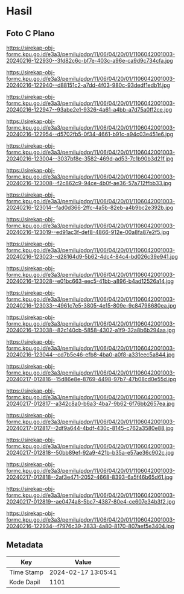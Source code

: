 # Hasil

## Foto C Plano

https://sirekap-obj-formc.kpu.go.id/e3a3/pemilu/pdpr/11/06/04/20/01/1106042001003-20240216-122930--3fd82c6c-bf7e-403c-a96e-ca9d9c734cfa.jpg

https://sirekap-obj-formc.kpu.go.id/e3a3/pemilu/pdpr/11/06/04/20/01/1106042001003-20240216-122940--d88151c2-a7dd-4f03-980c-93dedf1edb1f.jpg

https://sirekap-obj-formc.kpu.go.id/e3a3/pemilu/pdpr/11/06/04/20/01/1106042001003-20240216-122947--93abe2e1-9326-4a61-a4bb-a7d75a0ff2ce.jpg

https://sirekap-obj-formc.kpu.go.id/e3a3/pemilu/pdpr/11/06/04/20/01/1106042001003-20240216-122954--d5702fb5-0f34-4661-b91c-a94c03e451e6.jpg

https://sirekap-obj-formc.kpu.go.id/e3a3/pemilu/pdpr/11/06/04/20/01/1106042001003-20240216-123004--3037bf8e-3582-469d-ad53-7c1b90b3d21f.jpg

https://sirekap-obj-formc.kpu.go.id/e3a3/pemilu/pdpr/11/06/04/20/01/1106042001003-20240216-123008--f2c862c9-94ce-4b0f-ae36-57a712ffbb33.jpg

https://sirekap-obj-formc.kpu.go.id/e3a3/pemilu/pdpr/11/06/04/20/01/1106042001003-20240216-123014--fad0d366-2ffc-4a5b-82eb-a4b9bc2e392b.jpg

https://sirekap-obj-formc.kpu.go.id/e3a3/pemilu/pdpr/11/06/04/20/01/1106042001003-20240216-123019--ed91ac3f-def8-4866-912e-00a8fa87e2f5.jpg

https://sirekap-obj-formc.kpu.go.id/e3a3/pemilu/pdpr/11/06/04/20/01/1106042001003-20240216-123023--d28164d9-5b62-4dc4-84c4-bd026c39e941.jpg

https://sirekap-obj-formc.kpu.go.id/e3a3/pemilu/pdpr/11/06/04/20/01/1106042001003-20240216-123028--e01bc663-eec5-41bb-a896-b4ad12526a14.jpg

https://sirekap-obj-formc.kpu.go.id/e3a3/pemilu/pdpr/11/06/04/20/01/1106042001003-20240216-123033--4961c7e5-3805-4e15-809e-9c84798680ea.jpg

https://sirekap-obj-formc.kpu.go.id/e3a3/pemilu/pdpr/11/06/04/20/01/1106042001003-20240216-123038--82c140cb-5858-4302-a1f9-32a8b6b294aa.jpg

https://sirekap-obj-formc.kpu.go.id/e3a3/pemilu/pdpr/11/06/04/20/01/1106042001003-20240216-123044--cd7b5e46-efb8-4ba0-a0f8-a331eec5a844.jpg

https://sirekap-obj-formc.kpu.go.id/e3a3/pemilu/pdpr/11/06/04/20/01/1106042001003-20240217-012816--15d86e8e-8769-4498-97b7-47b08cd0e55d.jpg

https://sirekap-obj-formc.kpu.go.id/e3a3/pemilu/pdpr/11/06/04/20/01/1106042001003-20240217-012817--a342c8a0-b6a3-4ba7-9b62-6f76bb2657ea.jpg

https://sirekap-obj-formc.kpu.go.id/e3a3/pemilu/pdpr/11/06/04/20/01/1106042001003-20240217-012817--2df9a644-4bdf-430c-8145-c762a3580e88.jpg

https://sirekap-obj-formc.kpu.go.id/e3a3/pemilu/pdpr/11/06/04/20/01/1106042001003-20240217-012818--50bb89ef-92a9-421b-b35a-e57ae36c902c.jpg

https://sirekap-obj-formc.kpu.go.id/e3a3/pemilu/pdpr/11/06/04/20/01/1106042001003-20240217-012818--2af3e471-2052-4668-8393-6a5f46b65d61.jpg

https://sirekap-obj-formc.kpu.go.id/e3a3/pemilu/pdpr/11/06/04/20/01/1106042001003-20240217-012819--ae0474a8-5bc7-4387-80e4-ce607e34b3f2.jpg

https://sirekap-obj-formc.kpu.go.id/e3a3/pemilu/pdpr/11/06/04/20/01/1106042001003-20240216-122934--f7976c39-2833-4a80-8170-807aef5e3404.jpg


## Metadata

| Key        | Value               |
| ---------- | ------------------- |
| Time Stamp | 2024-02-17 13:05:41 |
| Kode Dapil | 1101                |



